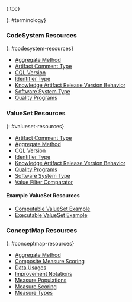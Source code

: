 {:toc}

{: #terminology}

### CodeSystem Resources
{: #codesystem-resources}

-  [Aggregate Method](CodeSystem-aggregate-method.html)
-  [Artifact Comment Type](CodeSystem-artifact-comment-type.html)
-  [CQL Version](CodeSystem-cql-version.html)
-  [Identifier Type](CodeSystem-identifier-type.html)
-  [Knowledge Artifact Release Version Behavior](CodeSystem-knowledgeArtifact-release-version-behavior.html)
-  [Software System Type](CodeSystem-software-system-type.html)
-  [Quality Programs](CodeSystem-quality-programs.html)

### ValueSet Resources
{: #valueset-resources}

-  [Artifact Comment Type](ValueSet-artifact-comment-type.html)
-  [Aggregate Method](ValueSet-aggregate-method.html)
-  [CQL Version](ValueSet-cql-version.html)
-  [Identifier Type](ValueSet-identifier-type.html)
-  [Knowledge Artifact Release Version Behavior](ValueSet-knowledgeArtifact-release-version-behavior.html)
-  [Quality Programs](ValueSet-quality-programs.html)
-  [Software System Type](ValueSet-software-system-type.html)
-  [Value Filter Comparator](ValueSet-value-filter-comparator.html)

#### Example ValueSet Resources

- [Computable ValueSet Example](ValueSet-computable-example.html)
- [Executable ValueSet Example](ValueSet-executable-example.html)

### ConceptMap Resources
{: #conceptmap-resources}

-  [Aggregate Method](ConceptMap-aggregate-method.html)
-  [Composite Measure Scoring](ConceptMap-composite-measure-scoring.html)
-  [Data Usages](ConceptMap-data-usages.html)
-  [Improvement Notations](ConceptMap-improvement-notations.html)
-  [Measure Populations](ConceptMap-measure-populations.html)
-  [Measure Scoring](ConceptMap-measure-scoring.html)
-  [Measure Types](ConceptMap-measure-types.html)
